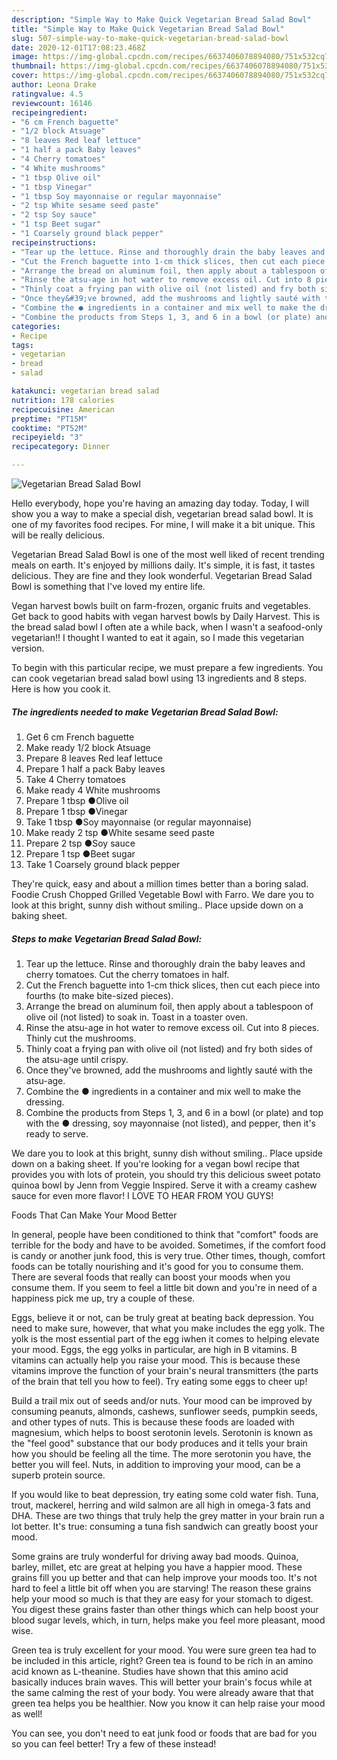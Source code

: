 ```yaml
---
description: "Simple Way to Make Quick Vegetarian Bread Salad Bowl"
title: "Simple Way to Make Quick Vegetarian Bread Salad Bowl"
slug: 507-simple-way-to-make-quick-vegetarian-bread-salad-bowl
date: 2020-12-01T17:08:23.468Z
image: https://img-global.cpcdn.com/recipes/6637406078894080/751x532cq70/vegetarian-bread-salad-bowl-recipe-main-photo.jpg
thumbnail: https://img-global.cpcdn.com/recipes/6637406078894080/751x532cq70/vegetarian-bread-salad-bowl-recipe-main-photo.jpg
cover: https://img-global.cpcdn.com/recipes/6637406078894080/751x532cq70/vegetarian-bread-salad-bowl-recipe-main-photo.jpg
author: Leona Drake
ratingvalue: 4.5
reviewcount: 16146
recipeingredient:
- "6 cm French baguette"
- "1/2 block Atsuage"
- "8 leaves Red leaf lettuce"
- "1 half a pack Baby leaves"
- "4 Cherry tomatoes"
- "4 White mushrooms"
- "1 tbsp Olive oil"
- "1 tbsp Vinegar"
- "1 tbsp Soy mayonnaise or regular mayonnaise"
- "2 tsp White sesame seed paste"
- "2 tsp Soy sauce"
- "1 tsp Beet sugar"
- "1 Coarsely ground black pepper"
recipeinstructions:
- "Tear up the lettuce. Rinse and thoroughly drain the baby leaves and cherry tomatoes. Cut the cherry tomatoes in half."
- "Cut the French baguette into 1-cm thick slices, then cut each piece into fourths (to make bite-sized pieces)."
- "Arrange the bread on aluminum foil, then apply about a tablespoon of olive oil (not listed) to soak in. Toast in a toaster oven."
- "Rinse the atsu-age in hot water to remove excess oil. Cut into 8 pieces. Thinly cut the mushrooms."
- "Thinly coat a frying pan with olive oil (not listed) and fry both sides of the atsu-age until crispy."
- "Once they&#39;ve browned, add the mushrooms and lightly sauté with the atsu-age."
- "Combine the ● ingredients in a container and mix well to make the dressing."
- "Combine the products from Steps 1, 3, and 6 in a bowl (or plate) and top with the ● dressing, soy mayonnaise (not listed), and pepper, then it&#39;s ready to serve."
categories:
- Recipe
tags:
- vegetarian
- bread
- salad

katakunci: vegetarian bread salad 
nutrition: 178 calories
recipecuisine: American
preptime: "PT15M"
cooktime: "PT52M"
recipeyield: "3"
recipecategory: Dinner

---
```



![Vegetarian Bread Salad Bowl](https://img-global.cpcdn.com/recipes/6637406078894080/751x532cq70/vegetarian-bread-salad-bowl-recipe-main-photo.jpg)

Hello everybody, hope you're having an amazing day today. Today, I will show you a way to make a special dish, vegetarian bread salad bowl. It is one of my favorites food recipes. For mine, I will make it a bit unique. This will be really delicious.

Vegetarian Bread Salad Bowl is one of the most well liked of recent trending meals on earth. It's enjoyed by millions daily. It's simple, it is fast, it tastes delicious. They are fine and they look wonderful. Vegetarian Bread Salad Bowl is something that I've loved my entire life.

Vegan harvest bowls built on farm-frozen, organic fruits and vegetables. Get back to good habits with vegan harvest bowls by Daily Harvest. This is the bread salad bowl I often ate a while back, when I wasn&#39;t a seafood-only vegetarian!! I thought I wanted to eat it again, so I made this vegetarian version.


To begin with this particular recipe, we must prepare a few ingredients. You can cook vegetarian bread salad bowl using 13 ingredients and 8 steps. Here is how you cook it.

<!--inarticleads1-->

##### The ingredients needed to make Vegetarian Bread Salad Bowl:

1. Get 6 cm French baguette
1. Make ready 1/2 block Atsuage
1. Prepare 8 leaves Red leaf lettuce
1. Prepare 1 half a pack Baby leaves
1. Take 4 Cherry tomatoes
1. Make ready 4 White mushrooms
1. Prepare 1 tbsp ●Olive oil
1. Prepare 1 tbsp ●Vinegar
1. Take 1 tbsp ●Soy mayonnaise (or regular mayonnaise)
1. Make ready 2 tsp ●White sesame seed paste
1. Prepare 2 tsp ●Soy sauce
1. Prepare 1 tsp ●Beet sugar
1. Take 1 Coarsely ground black pepper


They&#39;re quick, easy and about a million times better than a boring salad. Foodie Crush Chopped Grilled Vegetable Bowl with Farro. We dare you to look at this bright, sunny dish without smiling.. Place upside down on a baking sheet. 

<!--inarticleads2-->

##### Steps to make Vegetarian Bread Salad Bowl:

1. Tear up the lettuce. Rinse and thoroughly drain the baby leaves and cherry tomatoes. Cut the cherry tomatoes in half.
1. Cut the French baguette into 1-cm thick slices, then cut each piece into fourths (to make bite-sized pieces).
1. Arrange the bread on aluminum foil, then apply about a tablespoon of olive oil (not listed) to soak in. Toast in a toaster oven.
1. Rinse the atsu-age in hot water to remove excess oil. Cut into 8 pieces. Thinly cut the mushrooms.
1. Thinly coat a frying pan with olive oil (not listed) and fry both sides of the atsu-age until crispy.
1. Once they&#39;ve browned, add the mushrooms and lightly sauté with the atsu-age.
1. Combine the ● ingredients in a container and mix well to make the dressing.
1. Combine the products from Steps 1, 3, and 6 in a bowl (or plate) and top with the ● dressing, soy mayonnaise (not listed), and pepper, then it&#39;s ready to serve.


We dare you to look at this bright, sunny dish without smiling.. Place upside down on a baking sheet. If you&#39;re looking for a vegan bowl recipe that provides you with lots of protein, you should try this delicious sweet potato quinoa bowl by Jenn from Veggie Inspired. Serve it with a creamy cashew sauce for even more flavor! I LOVE TO HEAR FROM YOU GUYS! 

Foods That Can Make Your Mood Better


In general, people have been conditioned to think that "comfort" foods are terrible for the body and have to be avoided. Sometimes, if the comfort food is candy or another junk food, this is very true. Other times, though, comfort foods can be totally nourishing and it's good for you to consume them. There are several foods that really can boost your moods when you consume them. If you seem to feel a little bit down and you're in need of a happiness pick me up, try a couple of these.

Eggs, believe it or not, can be truly great at beating back depression. You need to make sure, however, that what you make includes the egg yolk. The yolk is the most essential part of the egg iwhen it comes to helping elevate your mood. Eggs, the egg yolks in particular, are high in B vitamins. B vitamins can actually help you raise your mood. This is because these vitamins improve the function of your brain's neural transmitters (the parts of the brain that tell you how to feel). Try eating some eggs to cheer up!

Build a trail mix out of seeds and/or nuts. Your mood can be improved by consuming peanuts, almonds, cashews, sunflower seeds, pumpkin seeds, and other types of nuts. This is because these foods are loaded with magnesium, which helps to boost serotonin levels. Serotonin is known as the "feel good" substance that our body produces and it tells your brain how you should be feeling all the time. The more serotonin you have, the better you will feel. Nuts, in addition to improving your mood, can be a superb protein source.

If you would like to beat depression, try eating some cold water fish. Tuna, trout, mackerel, herring and wild salmon are all high in omega-3 fats and DHA. These are two things that truly help the grey matter in your brain run a lot better. It's true: consuming a tuna fish sandwich can greatly boost your mood. 

Some grains are truly wonderful for driving away bad moods. Quinoa, barley, millet, etc are great at helping you have a happier mood. These grains fill you up better and that can help improve your moods too. It's not hard to feel a little bit off when you are starving! The reason these grains help your mood so much is that they are easy for your stomach to digest. You digest these grains faster than other things which can help boost your blood sugar levels, which, in turn, helps make you feel more pleasant, mood wise.

Green tea is truly excellent for your mood. You were sure green tea had to be included in this article, right? Green tea is found to be rich in an amino acid known as L-theanine. Studies have shown that this amino acid basically induces brain waves. This will better your brain's focus while at the same calming the rest of your body. You were already aware that that green tea helps you be healthier. Now you know it can help raise your mood as well!

You can see, you don't need to eat junk food or foods that are bad for you so you can feel better! Try a few of these instead!

